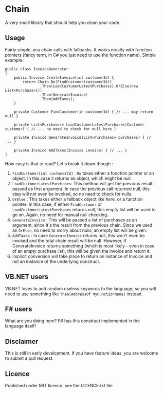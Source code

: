 Chain
=====

A very small library that should help you clean your code. 

Usage
-----

Fairly simple, you chain calls with fallbacks. It works mostly with function pointers (fancy term, in C# you just need to use the function name). Simple example : 

```
public class InvoiceGenerator
{
	public Invoice CreateInvoice(int customerId) {
		return Chain.Do(FindCustomer(customerId))
				.Then(LoadCustumerLatestPurchases).OrElse(new List<Purchase>())
				.Then(GenerateInvoice)
				.Then(AddTaxes);
	}
	
	private Customer FindCustomer(in customerId) { // ... may return null }
	
	private List<Purchases> LoadCustumerLatestPurchases(Customer customer) { // ... no need to check for null here }
	
	private Invoice GenerateInvoice(List<Purchases> purchases) { // ... }
	
	private Invoice AddTaxes(Invoice invoice) { // ... }
}
```

How easy is that to read? Let's break it down though : 

1. `FindCustomer(int customerId)` : `Do` takes either a function pointer or an object. In this case it returns an object, which might be null.
2. `LoadCustomerLatestPurchases`: This method will get the previous result passed as first argument. In case the previous call returned null, this step will not even be invoked, so no need to check for nulls.
3. `OrElse` : This takes either a fallback object like here, or a function pointer. In this case, if either `FindCustomer` or `LoadCustumerLatestPurchases` returns null, this empty list will be used to go on. Again, no need for manual null checking.
4. `GenerateInvoice` : This will be passed a list of purchases as an argument, since it's the result from the previous chain. Since we used an `OrElse`, no need to worry about nulls, an empty list will be given. 
5. `AddTaxes` : In case `GenerateInvoice` returns null, this won't even be invoked and the total chain result will be null. However, if GenerateInvoice returns something (which is most likely - even in case of an empty purchase list), this will be given the invoice and return it.
6. Implicit conversion will take place to return an instance of Invoice and not an instance of the underlying construct. 

VB.NET users
------------

VB.NET loves to add random useless keywords to the language, so you will need to use something like `Then(AddressOf MyFunctionName)` instead.

F# users
--------

What are you doing here? F# has this construct implemented in the language itself!

Disclaimer
----------

This is still in early development. If you have feature ideas, you are welcome to submit a pull request.

Licence
-------
Published under MIT licence, see the LICENCE.txt file

				